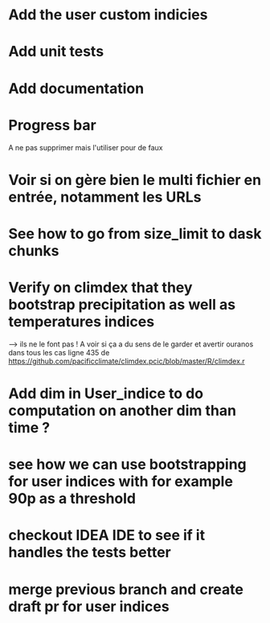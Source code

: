 # Add the user custom indicies

# Add unit tests

# Add documentation

# Progress bar
A ne pas supprimer mais l'utiliser pour de faux

# Voir si on gère bien le multi fichier en entrée, notamment les URLs
# See how to go from size_limit to dask chunks

# Verify on climdex that they bootstrap precipitation as well as temperatures indices
--> ils ne le font pas !
A voir si ça a du sens de le garder et avertir ouranos dans tous les cas
ligne 435 de https://github.com/pacificclimate/climdex.pcic/blob/master/R/climdex.r 

# Add dim in User_indice to do computation on another dim than time ?

# see how we can use bootstrapping for user indices with for example 90p as a threshold


# checkout IDEA IDE to see if it handles the tests better


# merge previous branch and create draft pr for user indices